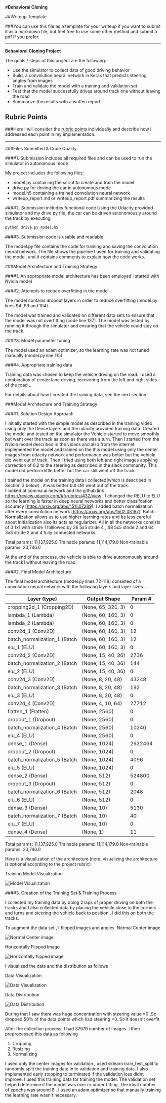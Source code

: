 #**Behavioral Cloning** 

##Writeup Template

###You can use this file as a template for your writeup if you want to submit it as a markdown file, but feel free to use some other method and submit a pdf if you prefer.

---

**Behavioral Cloning Project**

The goals / steps of this project are the following:
* Use the simulator to collect data of good driving behavior
* Build, a convolution neural network in Keras that predicts steering angles from images
* Train and validate the model with a training and validation set
* Test that the model successfully drives around track one without leaving the road
* Summarize the results with a written report


[//]: # (Image References)

[image1]: ./examples/placeholder.png "Model Visualization"
[image2]: ./examples/placeholder.png "Grayscaling"
[image3]: ./examples/placeholder_small.png "Recovery Image"
[image4]: ./examples/placeholder_small.png "Recovery Image"
[image5]: ./examples/placeholder_small.png "Recovery Image"
[image6]: ./examples/placeholder_small.png "Normal Image"
[image7]: ./examples/placeholder_small.png "Flipped Image"

## Rubric Points
###Here I will consider the [rubric points](https://review.udacity.com/#!/rubrics/432/view) individually and describe how I addressed each point in my implementation.  

---
###Files Submitted & Code Quality

####1. Submission includes all required files and can be used to run the simulator in autonomous mode

My project includes the following files:
* model.py containing the script to create and train the model
* drive.py for driving the car in autonomous mode
* model.h5 containing a trained convolution neural network 
* writeup_report.md or writeup_report.pdf summarizing the results

####2. Submission includes functional code
Using the Udacity provided simulator and my drive.py file, the car can be driven autonomously around the track by executing 
```sh
python drive.py model.h5
```

####3. Submission code is usable and readable

The model.py file contains the code for training and saving the convolution neural network. The file shows the pipeline I used for training and validating the model, and it contains comments to explain how the code works.

###Model Architecture and Training Strategy

####1. An appropriate model architecture has been employed
I started with Nvidia model

####2. Attempts to reduce overfitting in the model

The model contains dropout layers in order to reduce overfitting (model.py lines 94 ,99 and 104). 

The model was trained and validated on different data sets to ensure that the model was not overfitting (code line 137). 
The model was tested by running it through the simulator and ensuring that the vehicle could stay on the track.

####3. Model parameter tuning

The model used an adam optimizer, so the learning rate was not tuned manually (model.py line 115).

####4. Appropriate training data

Training data was chosen to keep the vehicle driving on the road. I used a combination of center lane driving, recovering from the left and right sides of the road ... 

For details about how I created the training data, see the next section. 

###Model Architecture and Training Strategy

####1. Solution Design Approach

I initially started with the simple model as described  in the  training  video using only the Dense layers  and the udacity provided  training data. Created the model and tested on the simulator the Vehicle started to move smoothly  but went over the track as soon as there was a turn.
Then I started from the Nvidia model described  in the videos and also from the internet implemented the model and trained on the this model using only the center images from udacity network and performance was better but the vehicle did  went out of track.  Then I tried using both left and right images applying correction of 0.2 to the steering  as described in the slack community. This model did perform little better but the car still went off the track. 

I trained the model on the training data I  collected(which is described in Section 3 below)  , it was better but still went out of the track.  
I looked at comma.ai network and the github link  : https://review.udacity.com/#!/rubrics/432/view . I changed the RELU to ELU so the learning is faster in deep neural networks and better classifcation accuracy [https://arxiv.org/abs/1511.07289]. 
I  added batch normalization  after every convolution network [https://arxiv.org/abs/1502.03167]. Batch Normalization allows us to use higher learning  rates and be less careful about initialization also its acts as regularizer.
All  in all the networks consists of 3 1x1 with stride 1 folllowed by 36 5x5 stride 4 , 48 5x5 stride 2 and 64 3x3 stride 2  and 4 fully connected networks.

Total params: 11,137,925.0
Trainable params: 11,114,179.0
Non-trainable params: 23,746.0  


At the end of the process, the vehicle is able to drive autonomously around the track1 without leaving the road.

####2. Final Model Architecture

The final model architecture (model.py lines 72-119) consisted of a convolution neural network with the following layers and layer sizes ...

| Layer (type)                 | Output Shape       | Param # |
|------------------------------|--------------------|---------|
| cropping2d_1 (Cropping2D)    | (None, 65, 320, 3) | 0       |
| lambda_1 (Lambda)            | (None, 60, 160, 3) | 0       |
| lambda_2 (Lambda)            | (None, 60, 160, 3) | 0       |
| conv2d_1 (Conv2D)            | (None, 60, 160, 3) | 12      |
| batch_normalization_1 (Batch | (None, 60, 160, 3) | 12      |
| elu_1 (ELU)                  | (None, 60, 160, 3) | 0       |
| conv2d_2 (Conv2D)            | (None, 15, 40, 36) | 2736    |
| batch_normalization_2 (Batch | (None, 15, 40, 36) | 144     |
| elu_2 (ELU)                  | (None, 15, 40, 36) | 0       |
| conv2d_3 (Conv2D)            | (None, 8, 20, 48)  | 43248   |
| batch_normalization_3 (Batch | (None, 8, 20, 48)  | 192     |
| elu_3 (ELU)                  | (None, 8, 20, 48)  | 0       |
| conv2d_4 (Conv2D)            | (None, 4, 10, 64)  | 27712   |
| flatten_1 (Flatten)          | (None, 2560)       | 0       |
| dropout_1 (Dropout)          | (None, 2560)       | 0       |
| batch_normalization_4 (Batch | (None, 2560)       | 10240   |
| elu_4 (ELU)                  | (None, 2560)       | 0       |
| dense_1 (Dense)              | (None, 1024)       | 2622464 |
| dropout_2 (Dropout)          | (None, 1024)       | 0       |
| batch_normalization_5 (Batch | (None, 1024)       | 4096    |
| elu_5 (ELU)                  | (None, 1024)       | 0       |
| dense_2 (Dense)              | (None, 512)        | 524800  |
| dropout_3 (Dropout)          | (None, 512)        | 0       |
| batch_normalization_6 (Batch | (None, 512)        | 2048    |
| elu_6 (ELU)                  | (None, 512)        | 0       |
| dense_3 (Dense)              | (None, 10)         | 5130    |
| batch_normalization_7 (Batch | (None, 10)         | 40      |
| elu_7 (ELU)                  | (None, 10)         | 0       |
| dense_4 (Dense)              | (None, 1)          | 11      |

Total params: 11,137,925.0
Trainable params: 11,114,179.0
Non-trainable params: 23,746.0

Here is a visualization of the architecture (note: visualizing the architecture is optional according to the project rubric)

Training Model Visualization

![Model Visualization](model.png)

####3. Creation of the Training Set & Training Process

I collected my training data by doing 2 laps of proper driving on both the tracks and I also collected data by placing the vehicle close to the corners and turns and steering the vehicle back to position , I did this on both the tracks.

To augment the data set , I flipped images and angles.
Normal Center image  

![Normal Center image](Center_normal.png "Normal Center image")

Horizontally Flipped Image 

![Horizontally flipped image](Horizontally_Flipped_image.png)

I visualized the data and the distribution as follows 

Data Visualization 

![Data Visualization](Data_Visualization.png)

Data Distribution 

![Data Distribution](Data_Distribution.png)

During that I saw there was huge concentration with steering value =0 ,So dropped 50% of the data points which had steering  =0. So it doesn't overfit. 


After the collection process, I had 37979 number of images. I then preprocessed this data as following
1) Cropping
2) Resizing 
3) Normalizing

I used only the center images for validation , used sklearn train_test_split to randomly split the training data in to validation and training data.
I also implemented early stopping to terminated if the validation loss didnt improve. 
I used this training data for training the model. The validation set helped determine if the model was over or under fitting. The ideal number of epochs was around 8 . I used an adam optimizer so that manually training the learning rate wasn't necessary.